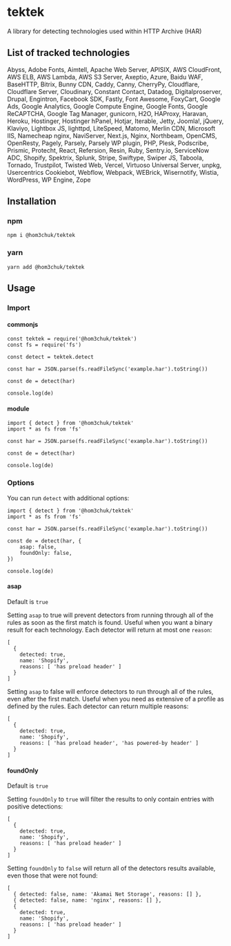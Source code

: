 # tektek
A library for detecting technologies used within HTTP Archive (HAR)

## List of tracked technologies

Abyss, Adobe Fonts, Aimtell, Apache Web Server, APISIX, AWS CloudFront, AWS ELB, AWS Lambda, AWS S3 Server, Axeptio, Azure, Baidu WAF, BaseHTTP, Bitrix, Bunny CDN, Caddy, Canny, CherryPy, Cloudflare, Cloudflare Server, Cloudinary, Constant Contact, Datadog, Digitalproserver, Drupal, Engintron, Facebook SDK, Fastly, Font Awesome, FoxyCart, Google Ads, Google Analytics, Google Compute Engine, Google Fonts, Google ReCAPTCHA, Google Tag Manager, gunicorn, H2O, HAProxy, Haravan, Heroku, Hostinger, Hostinger hPanel, Hotjar, Iterable, Jetty, Joomla!, jQuery, Klaviyo, Lightbox JS, lighttpd, LiteSpeed, Matomo, Merlin CDN, Microsoft IIS, Namecheap nginx, NaviServer, Next.js, Nginx, Northbeam, OpenCMS, OpenResty, Pagely, Parsely, Parsely WP plugin, PHP, Plesk, Podscribe, Prismic, Protecht, React, Refersion, Resin, Ruby, Sentry.io, ServiceNow ADC, Shopify, Spektrix, Splunk, Stripe, Swiftype, Swiper JS, Taboola, Tornado, Trustpilot, Twisted Web, Vercel, Virtuoso Universal Server, unpkg, Usercentrics Cookiebot, Webflow, Webpack, WEBrick, Wisernotify, Wistia, WordPress, WP Engine, Zope

## Installation

### npm

```
npm i @hom3chuk/tektek
```

### yarn

```
yarn add @hom3chuk/tektek
```

## Usage

### Import

#### commonjs

```
const tektek = require('@hom3chuk/tektek')
const fs = require('fs')

const detect = tektek.detect

const har = JSON.parse(fs.readFileSync('example.har').toString())

const de = detect(har)

console.log(de)
```

#### module

```
import { detect } from '@hom3chuk/tektek'
import * as fs from 'fs'

const har = JSON.parse(fs.readFileSync('example.har').toString())

const de = detect(har)

console.log(de)
```

### Options

You can run `detect` with additional options:
```
import { detect } from '@hom3chuk/tektek'
import * as fs from 'fs'

const har = JSON.parse(fs.readFileSync('example.har').toString())

const de = detect(har, {
    asap: false,
    foundOnly: false,
})

console.log(de)
```

#### asap

Default is `true`

Setting `asap` to true will prevent detectors from running through all of the rules as soon as the first match is found. Useful when you want a binary result for each technology. Each detector will return at most one `reason`:

```
[
  {
    detected: true,
    name: 'Shopify',
    reasons: [ 'has preload header' ]
  }
]
```

Setting `asap` to false will enforce detectors to run through all of the rules, even after the first match. Useful when you need as extensive of a profile as defined by the rules. Each detector can return multiple reasons:

```
[
  {
    detected: true,
    name: 'Shopify',
    reasons: [ 'has preload header', 'has powered-by header' ]
  }
]
```

#### foundOnly

Default is `true`

Setting `foundOnly` to `true` will filter the results to only contain entries with positive detections:

```
[
  {
    detected: true,
    name: 'Shopify',
    reasons: [ 'has preload header' ]
  }
]

```

Setting `foundOnly` to `false` will return all of the detectors results available, even those that were not found:

```
[
  { detected: false, name: 'Akamai Net Storage', reasons: [] },
  { detected: false, name: 'nginx', reasons: [] },
  {
    detected: true,
    name: 'Shopify',
    reasons: [ 'has preload header' ]
  }
]

```
